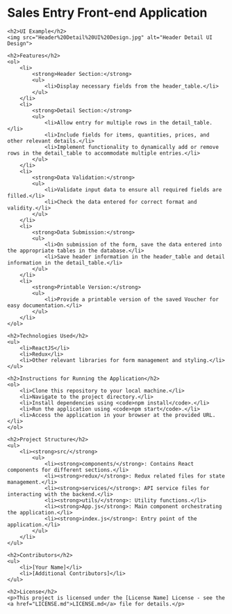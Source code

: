 
<body>
    <h1>Sales Entry Front-end Application</h1>

    <h2>UI Example</h2>
    <img src="Header%20Detail%20UI%20Design.jpg" alt="Header Detail UI Design">

    <h2>Features</h2>
    <ol>
        <li>
            <strong>Header Section:</strong>
            <ul>
                <li>Display necessary fields from the header_table.</li>
            </ul>
        </li>
        <li>
            <strong>Detail Section:</strong>
            <ul>
                <li>Allow entry for multiple rows in the detail_table.</li>
                <li>Include fields for items, quantities, prices, and other relevant details.</li>
                <li>Implement functionality to dynamically add or remove rows in the detail_table to accommodate multiple entries.</li>
            </ul>
        </li>
        <li>
            <strong>Data Validation:</strong>
            <ul>
                <li>Validate input data to ensure all required fields are filled.</li>
                <li>Check the data entered for correct format and validity.</li>
            </ul>
        </li>
        <li>
            <strong>Data Submission:</strong>
            <ul>
                <li>On submission of the form, save the data entered into the appropriate tables in the database.</li>
                <li>Save header information in the header_table and detail information in the detail_table.</li>
            </ul>
        </li>
        <li>
            <strong>Printable Version:</strong>
            <ul>
                <li>Provide a printable version of the saved Voucher for easy documentation.</li>
            </ul>
        </li>
    </ol>

    <h2>Technologies Used</h2>
    <ul>
        <li>ReactJS</li>
        <li>Redux</li>
        <li>Other relevant libraries for form management and styling.</li>
    </ul>

    <h2>Instructions for Running the Application</h2>
    <ol>
        <li>Clone this repository to your local machine.</li>
        <li>Navigate to the project directory.</li>
        <li>Install dependencies using <code>npm install</code>.</li>
        <li>Run the application using <code>npm start</code>.</li>
        <li>Access the application in your browser at the provided URL.</li>
    </ol>

    <h2>Project Structure</h2>
    <ul>
        <li><strong>src/</strong>
            <ul>
                <li><strong>components/</strong>: Contains React components for different sections.</li>
                <li><strong>redux/</strong>: Redux related files for state management.</li>
                <li><strong>services/</strong>: API service files for interacting with the backend.</li>
                <li><strong>utils/</strong>: Utility functions.</li>
                <li><strong>App.js</strong>: Main component orchestrating the application.</li>
                <li><strong>index.js</strong>: Entry point of the application.</li>
            </ul>
        </li>
    </ul>

    <h2>Contributors</h2>
    <ul>
        <li>[Your Name]</li>
        <li>[Additional Contributors]</li>
    </ul>

    <h2>License</h2>
    <p>This project is licensed under the [License Name] License - see the <a href="LICENSE.md">LICENSE.md</a> file for details.</p>
</body>
